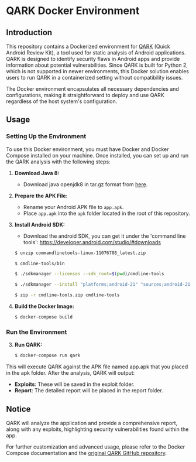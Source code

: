 # QARK Docker Environment

## Introduction

This repository contains a Dockerized environment for [QARK](https://github.com/linkedin/qark) (Quick Android Review Kit), a tool used for static analysis of Android applications. QARK is designed to identify security flaws in Android apps and provide information about potential vulnerabilities. Since QARK is built for Python 2, which is not supported in newer environments, this Docker solution enables users to run QARK in a containerized setting without compatibility issues.

The Docker environment encapsulates all necessary dependencies and configurations, making it straightforward to deploy and use QARK regardless of the host system's configuration.

## Usage

### Setting Up the Environment

To use this Docker environment, you must have Docker and Docker Compose installed on your machine. Once installed, you can set up and run the QARK analysis with the following steps:

1. **Download Java 8:**
   - Download java openjdk8 in tar.gz format from [here](https://www.openlogic.com/openjdk-downloads?field_java_parent_version_target_id=416&field_operating_system_target_id=426&field_architecture_target_id=391&field_java_package_target_id=396).

1. **Prepare the APK File:**
   - Rename your Android APK file to `app.apk`.
   - Place `app.apk` into the `apk` folder located in the root of this repository.

2. **Install Android SDK:**
   - Download the android SDK, you can get it under the 'command line tools': https://developer.android.com/studio/#downloads
   ```bash
   $ unzip commandlinetools-linux-11076708_latest.zip
   ```
   ```bash
   $ cmdline-tools/bin
   ```
   ```bash
   $ ./sdkmanager --licenses --sdk_root=$(pwd)/cmdline-tools
   ```
   ```bash
   $ ./sdkmanager --install "platforms;android-21" "sources;android-21" "build-tools;21.1.2" --sdk_root=$(pwd)/cmdline-tools
   ```
   ```bash
   $ zip -r cmdline-tools.zip cmdline-tools
   ```


2. **Build the Docker Image:**
   ```bash
   $ docker-compose build
   ```

### Run the Environment

3. **Run QARK:**
   ```bash
   $ docker-compose run qark
   ```

This will execute QARK against the APK file named app.apk that you placed in the apk folder. After the analysis, QARK will output:

* **Exploits**: These will be saved in the exploit folder.
* **Report**: The detailed report will be placed in the report folder.

## Notice

QARK will analyze the application and provide a comprehensive report, along with any exploits, highlighting security vulnerabilities found within the app.

For further customization and advanced usage, please refer to the Docker Compose documentation and the [original QARK GitHub repository](https://github.com/linkedin/qark).

